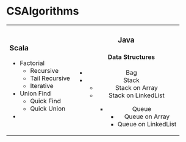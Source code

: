 CSAlgorithms
============

<table>
<tr> 

<td align=left>
<h3>Scala</h3>
<ul>
    <li>
        Factorial
        <ul>
          <li>Recursive</li>
          <li>Tail Recursive</li>
          <li>Iterative</li>
        </ul>
    </li>
    <li>
      Union Find
      <ul>
        <li>Quick Find</li>
        <li>Quick Union</li>
      </ul>
    <li>
</ul>
</td>

<td align=center>
<h3>Java</h3>
<ul> <h4> Data Structures </h4> 
     <li>
         Bag
     </li>
     <li>
        Stack
        <ul>
            <li> Stack on Array </li>
            <li> Stack on LinkedList</li>
        <ul>
     </li>
     <li>
        Queue
        <ul>
            <li> Queue on Array </li>
            <li> Queue on LinkedList</li>
        <ul>
     </li>
</ul> 
</td>

</tr> 
</table>
        
              
